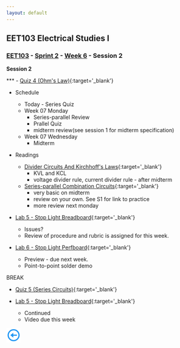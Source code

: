 ```yaml
---
layout: default
---
```


## EET103 Electrical Studies I

### [EET103](../../../) - [Sprint 2](../../) - [Week 6](../) - Session 2

**Session 2**

*** - [Quiz 4 (Ohm's Law)](https://forms.office.com/Pages/ResponsePage.aspx?id=7d-nLF6sb0SVV1dHONw2EJ6w58fEsdNChe_qBQ1MBUdUNUY1M0ZMWlVMQ0M1U1NIMkZaU0JHMlUzMy4u){:target='_blank'}


- Schedule
    - Today - Series Quiz
    - Week 07 Monday
        - Series-parallel Review
        - Prallel Quiz
        - midterm review(see session 1 for midterm specification)
    - Week 07 Wednesday
        - Midterm

- Readings
    - [Divider Circuits And Kirchhoff's Laws](https://www.allaboutcircuits.com/textbook/direct-current/chpt-6/voltage-divider-circuits/){:target='_blank'}
        - KVL and KCL 
        - voltage divider rule, current divider rule - after midterm
    - [Series-parallel Combination Circuits](https://www.allaboutcircuits.com/textbook/direct-current/chpt-7/what-is-a-series-parallel-circuit/){:target='_blank'}
        - very basic on midterm
        - review on your own. See S1 for link to practice
        - more review next monday

- [Lab 5 - Stop Light Breadboard](../../../labs/l05_stop_light_breadboard/index.md){:target='_blank'}
    - Issues?
    - Review of procedure and rubric
     is assigned for this week.

- [Lab 6 - Stop Light Perfboard](../../../labs/l06_stop_light_perfboard/index.md){:target='_blank'}
    - Preview - due next week.
    - Point-to-point solder demo

BREAK

- [Quiz 5 (Series Circuits)](https://forms.office.com/Pages/ResponsePage.aspx?id=7d-nLF6sb0SVV1dHONw2EJ6w58fEsdNChe_qBQ1MBUdUNEFEUk9DWERWUjFCVUtHSUNKMVVUUUs4TS4u){:target='_blank'}

- [Lab 5 - Stop Light Breadboard](../../../labs/l05_stop_light_breadboard/index.md){:target='_blank'} 
    - Continued
    - Video due this week
    


[![back button](../../../back_button.png)](../)